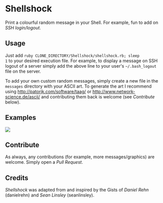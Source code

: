 Shellshock
==========
Print a colourful random message in your Shell. For example, fun to add on *SSH login/logout*.

Usage
-----
Just add <code>ruby CLONE_DIRECTORY/Shellshock/shellshock.rb; sleep 1</code> to your desired execution file. For example, to display a message on
SSH logout of a server simply add the above line to your user's <code>~/.bash_logout</code> file on the server.

To add your own custom random messages, simply create a new file in the <code>messages</code> directory with your ASCII art. To generate
the art I recommend using http://patorjk.com/software/taag/ or http://www.network-science.de/ascii/ and contributing them back is welcome (see *Contribute* below).

Examples
--------
![](https://github.com/daniel-middleton/Shellshock/blob/master/screenshot.png)

Contribute
----------
As always, any contributions (for example, more messages/graphics) are welcome. Simply open a *Pull Request*.

Credits
-------
*Shellshock* was adapted from and inspired by the Gists of *Daniel Rehn* (danielrehn) and *Sean Linsley* (seanlinsley).